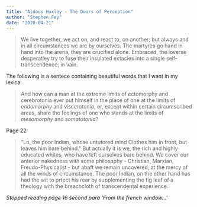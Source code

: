 ```yaml
---
title: "Aldous Huxley - The Doors of Perception"
author: "Stephen Fay"
date: "2020-04-21"
---
```



> We live together, we act on, and react to, on another; but always and in all circumstances we are by ourselves. The martyres go hand in hand into the arena, they are crucified alone. Embraced, the loverse desperatley try to fuse their insulated extacies into a single self-transcendence; in vain.


The following is a sentece containing beautiful words that I want in my lexica.

> And how can a man at the extreme limits of ectomorphy and cerebrotonia ever put himself in the place of one at the limits of *endomorphy* and *viscerotonia*, or, except within certain circumscribed areas, share the feelings of one who stands at the limits of *mesomorphy* and *somatotonia*?

Page 22:
> "Lo, the poor Indian, whose untutored mind Clothes him in front, but leaves him bare behind."
> But actually it is we, the rich and highly educated whites, who have left ourselves bare behind. We cover our anterior nakedness with some philosophy - Christian, Marxian, Freudo-Physicalist - but abaft we remain uncovered, at the mercy of all the winds of circumstance. The poor Indian, on the other hand has had the wit to prtect his rear by supplementing the fig leaf of a theology with the breachcloth of transcendental experience. 

*Stopped reading page 16 second para 'From the french window...'*